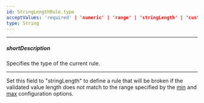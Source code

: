 ```yaml
---
id: StringLengthRule.type
acceptValues: 'required' | 'numeric' | 'range' | 'stringLength' | 'custom' | 'compare' | 'pattern' | 'email'
type: String
---
```

---
##### shortDescription
Specifies the type of the current rule.

---
Set this field to "stringLength" to define a rule that will be broken if the validated value length does not match to the range specified by the [min](/api-reference/10%20UI%20Widgets/dxValidator/8%20Validation%20Rules/StringLengthRule/min.md '/Documentation/ApiReference/UI_Widgets/dxValidator/Validation_Rules/StringLengthRule/#min') and [max](/api-reference/10%20UI%20Widgets/dxValidator/8%20Validation%20Rules/StringLengthRule/max.md '/Documentation/ApiReference/UI_Widgets/dxValidator/Validation_Rules/StringLengthRule/#max') configuration options.